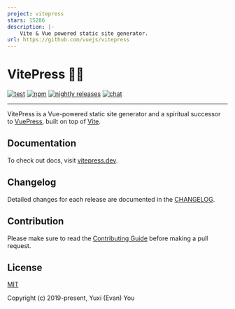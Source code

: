 ```yaml
---
project: vitepress
stars: 15286
description: |-
    Vite & Vue powered static site generator.
url: https://github.com/vuejs/vitepress
---
```


# VitePress 📝💨

[![test](https://github.com/vuejs/vitepress/actions/workflows/test.yml/badge.svg?branch=main)](https://github.com/vuejs/vitepress/actions/workflows/test.yml)
[![npm](https://img.shields.io/npm/v/vitepress)](https://www.npmjs.com/package/vitepress)
[![nightly releases](https://img.shields.io/badge/nightly-releases-orange)](https://nightly.akryum.dev/vuejs/vitepress)
[![chat](https://img.shields.io/badge/chat-discord-blue?logo=discord)](https://chat.vuejs.org)

---

VitePress is a Vue-powered static site generator and a spiritual successor to [VuePress](https://vuepress.vuejs.org), built on top of [Vite](https://github.com/vitejs/vite).

## Documentation

To check out docs, visit [vitepress.dev](https://vitepress.dev).

## Changelog

Detailed changes for each release are documented in the [CHANGELOG](https://github.com/vuejs/vitepress/blob/main/CHANGELOG.md).

## Contribution

Please make sure to read the [Contributing Guide](https://github.com/vuejs/vitepress/blob/main/.github/contributing.md) before making a pull request.

## License

[MIT](https://github.com/vuejs/vitepress/blob/main/LICENSE)

Copyright (c) 2019-present, Yuxi (Evan) You

